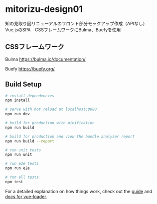 # mitorizu-design01


知の見取り図リニューアルのフロント部分モックアップ作成（APIなし）
<br>
Vue.jsのSPA　CSSフレームワークにBulma、Buefyを使用

## CSSフレームワーク
Bulma
https://bulma.io/documentation/

Buefy
https://buefy.org/



## Build Setup

``` bash
# install dependencies
npm install

# serve with hot reload at localhost:8080
npm run dev

# build for production with minification
npm run build

# build for production and view the bundle analyzer report
npm run build --report

# run unit tests
npm run unit

# run e2e tests
npm run e2e

# run all tests
npm test
```

For a detailed explanation on how things work, check out the [guide](http://vuejs-templates.github.io/webpack/) and [docs for vue-loader](http://vuejs.github.io/vue-loader).
